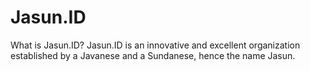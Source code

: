# Jasun.ID

What is Jasun.ID? Jasun.ID is an innovative and excellent organization established by a Javanese and a Sundanese, hence the name Jasun.
